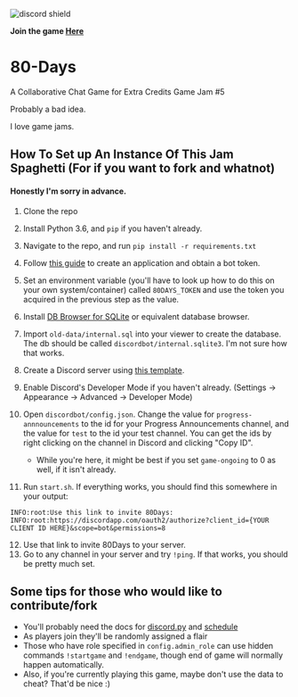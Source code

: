 ![discord shield](https://img.shields.io/discord/614335416178442242?color=7289DA&label=players&logo=discord)

**Join the game [Here](https://pyroan.itch.io/80-days)**
# 80-Days
A Collaborative Chat Game for Extra Credits Game Jam #5

Probably a bad idea.

I love game jams.

## How To Set up An Instance Of This Jam Spaghetti (For if you want to fork and whatnot)
#### Honestly I'm sorry in advance.
1. Clone the repo
2. Install Python 3.6, and `pip` if you haven't already.
3. Navigate to the repo, and run `pip install -r requirements.txt`
4. Follow [this guide](https://discordpy.readthedocs.io/en/latest/discord.html#discord-intro) to create an application and obtain a bot token.
5. Set an environment variable (you'll have to look up how to do this on your own system/container) called `80DAYS_TOKEN` and use the token you acquired in the previous step as the value.

6. Install [DB Browser for SQLite](https://sqlitebrowser.org/) or equivalent database browser.
7. Import `old-data/internal.sql` into your viewer to create the database. The db should be called `discordbot/internal.sqlite3`. I'm not sure how that works.
8. Create a Discord server using [this template](https://discord.new/7UTcVmSvh6qa).
9. Enable Discord's Developer Mode if you haven't already. (Settings -> Appearance -> Advanced -> Developer Mode)
10. Open `discordbot/config.json`. Change the value for `progress-annnouncements` to the id for your Progress Announcements channel, and the value for `test` to the id your test channel. You can get the ids by right clicking on the channel in Discord and clicking "Copy ID".
    * While you're here, it might be best if you set `game-ongoing` to 0 as well, if it isn't already.
11. Run `start.sh`. If everything works, you should find this somewhere in your output:
```
INFO:root:Use this link to invite 80Days:
INFO:root:https://discordapp.com/oauth2/authorize?client_id={YOUR CLIENT ID HERE}&scope=bot&permissions=8
```
12. Use that link to invite 80Days to your server.
13. Go to any channel in your server and try `!ping`. If that works, you should be pretty much set.

## Some tips for those who would like to contribute/fork
* You'll probably need the docs for [discord.py](https://discordpy.readthedocs.io/en/latest/) and [schedule](https://schedule.readthedocs.io/en/stable/)
* As players join they'll be randomly assigned a flair
* Those who have role specified in `config.admin_role` can use hidden commands `!startgame` and `!endgame`, though end of game will normally happen automatically.
* Also, if you're currently playing this game, maybe don't use the data to cheat? That'd be nice :)
